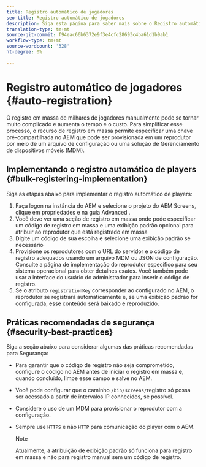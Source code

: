 ```yaml
---
title: Registro automático de jogadores
seo-title: Registro automático de jogadores
description: Siga esta página para saber mais sobre o Registro automático de players com AMS/Telas no local.
translation-type: tm+mt
source-git-commit: f94eac66b6372e9f3e4cfc28693c4ba61d1b9ab1
workflow-type: tm+mt
source-wordcount: '328'
ht-degree: 0%

---
```



# Registro automático de jogadores {#auto-registration}

O registro em massa de milhares de jogadores manualmente pode se tornar muito complicado e aumenta o tempo e o custo. Para simplificar esse processo, o recurso de registro em massa permite especificar uma chave pré-compartilhada no AEM que pode ser provisionada em um reprodutor por meio de um arquivo de configuração ou uma solução de Gerenciamento de dispositivos móveis (MDM).

## Implementando o registro automático de players {#bulk-registering-implementation}

Siga as etapas abaixo para implementar o registro automático de players:

1. Faça logon na instância do AEM e selecione o projeto do AEM Screens, clique em propriedades e na guia Advanced .
1. Você deve ver uma seção de registro em massa onde pode especificar um código de registro em massa e uma exibição padrão opcional para atribuir ao reprodutor que está registrado em massa
1. Digite um código de sua escolha e selecione uma exibição padrão se necessário
1. Provisione os reprodutores com o URL do servidor e o código de registro adequados usando um arquivo MDM ou JSON de configuração. Consulte a página de implementação do reprodutor específico para seu sistema operacional para obter detalhes exatos. Você também pode usar a interface do usuário do administrador para inserir o código de registro.
1. Se o atributo `registrationKey` corresponder ao configurado no AEM, o reprodutor se registrará automaticamente e, se uma exibição padrão for configurada, esse conteúdo será baixado e reproduzido.

## Práticas recomendadas de segurança {#security-best-practices}

Siga a seção abaixo para considerar algumas das práticas recomendadas para Segurança:

* Para garantir que o código de registro não seja comprometido, configure o código no AEM antes de iniciar o registro em massa e, quando concluído, limpe esse campo e salve no AEM.

* Você pode configurar que o caminho `/bin/screens/`registro só possa ser acessado a partir de intervalos IP conhecidos, se possível.

* Considere o uso de um MDM para provisionar o reprodutor com a configuração.

* Sempre use `HTTPS` e não `HTTP` para comunicação do player com o AEM.

   >[!NOTE]
   >Atualmente, a atribuição de exibição padrão só funciona para registro em massa e não para registro manual sem um código de registro.